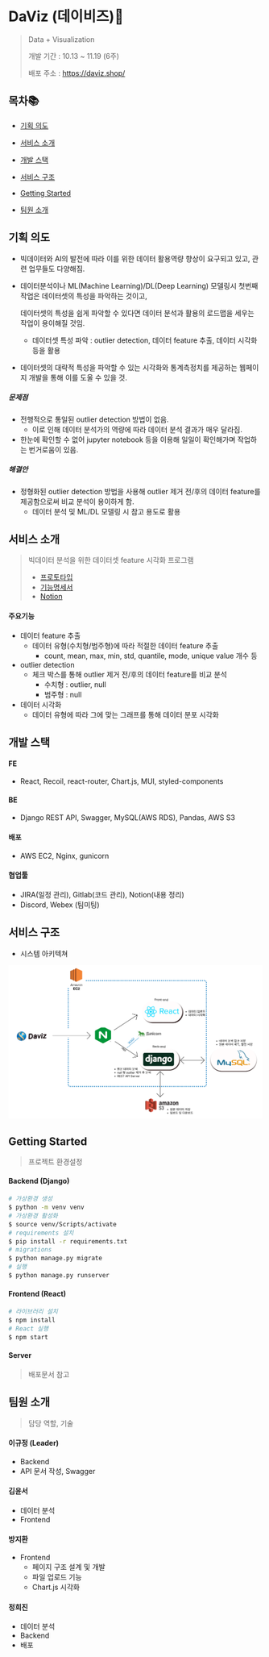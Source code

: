 # DaViz (데이비즈):cookie:

> Data + Visualization
>
> 개발 기간 : 10.13 ~ 11.19 (6주)
>
> 배포 주소 :  https://daviz.shop/



## 목차📚

- [기획 의도](#기획-의도)
- [서비스 소개](#서비스-소개)

- [개발 스택](#개발-스택)
- [서비스 구조](#서비스-구조)
- [Getting Started](#getting-started)
- [팀원 소개](#팀원-소개)

## 기획 의도

- 빅데이터와 AI의 발전에 따라 이를 위한 데이터 활용역량 향상이 요구되고 있고, 관련 업무들도 다양해짐.

- 데이터분석이나 ML(Machine Learning)/DL(Deep Learning) 모델링시 첫번째 작업은 데이터셋의 특성을 파악하는 것이고,

  데이터셋의 특성을 쉽게 파악할 수 있다면 데이터 분석과 활용의 로드맵을 세우는 작업이 용이해질 것임.

  - 데이터셋 특성 파악 : outlier detection, 데이터 feature 추출, 데이터 시각화 등을 활용

- 데이터셋의 대략적 특성을 파악할 수 있는 시각화와 통계측정치를 제공하는 웹페이지 개발을 통해 이를 도울 수 있을 것.



##### 문제점

- 전행적으로 통일된 outlier detection 방법이 없음.
  - 이로 인해 데이터 분석가의 역량에 따라 데이터 분석 결과가 매우 달라짐.
- 한눈에 확인할 수 없어 jupyter notebook 등을 이용해 일일이 확인해가며 작업하는 번거로움이 있음.



##### 해결안

- 정형화된 outlier detection 방법을 사용해 outlier 제거 전/후의 데이터 feature를 제공함으로써 비교 분석이 용이하게 함.
  - 데이터 분석 및 ML/DL 모델링 시 참고 용도로 활용





## 서비스 소개

> 빅데이터 분석을 위한 데이터셋 feature 시각화 프로그램
>
> - [프로토타입](./설계/prototype.pdf)
> - [기능명세서](./설계/기능명세서.pdf)
> - [Notion](https://www.notion.so/PJT-Daviz-00f38c7cd62d4dfcad1e45f04bc2ad7b)

#### 주요기능

- 데이터 feature 추출
  - 데이터 유형(수치형/범주형)에 따라 적절한 데이터 feature 추출
    - count, mean, max, min, std, quantile, mode, unique value 개수 등
- outlier detection
  - 체크 박스를 통해 outlier 제거 전/후의 데이터 feature를 비교 분석
    - 수치형 : outlier, null
    - 범주형 : null
- 데이터 시각화
  - 데이터 유형에 따라 그에 맞는 그래프를 통해 데이터 분포 시각화





## 개발 스택

#### FE

- React, Recoil, react-router, Chart.js, MUI, styled-components

#### BE

- Django REST API, Swagger, MySQL(AWS RDS), Pandas, AWS S3

#### 배포

- AWS EC2, Nginx, gunicorn

#### 협업툴

- JIRA(일정 관리), Gitlab(코드 관리), Notion(내용 정리)
- Discord, Webex (팀미팅)



## 서비스 구조

- 시스템 아키텍쳐

![architecture](README.assets/architecture.png)







## Getting Started

> 프로젝트 환경설정

#### Backend (Django)

```bash
# 가상환경 생성
$ python -m venv venv
# 가상환경 활성화
$ source venv/Scripts/activate
# requirements 설치
$ pip install -r requirements.txt
# migrations
$ python manage.py migrate
# 실행
$ python manage.py runserver
```

#### Frontend (React)

```bash
# 라이브러리 설치
$ npm install
# React 실행
$ npm start
```

#### Server

> 배포문서 참고



## 팀원 소개

> 담당 역할, 기술

#### 이규정 (Leader)

- Backend
- API 문서 작성, Swagger

#### 김윤서

- 데이터 분석
- Frontend

#### 방지환

- Frontend
  - 페이지 구조 설계 및 개발
  - 파일 업로드 기능
  - Chart.js 시각화

#### 정희진

- 데이터 분석
- Backend
- 배포
